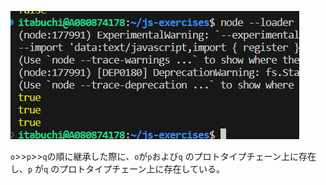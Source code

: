 ![Alt text](image.png)

`o`>>`p`>>`q`の順に継承した際に、`o`が`p`および`q` のプロトタイプチェーン上に存在し、`p` が`q` のプロトタイプチェーン上に存在している。
